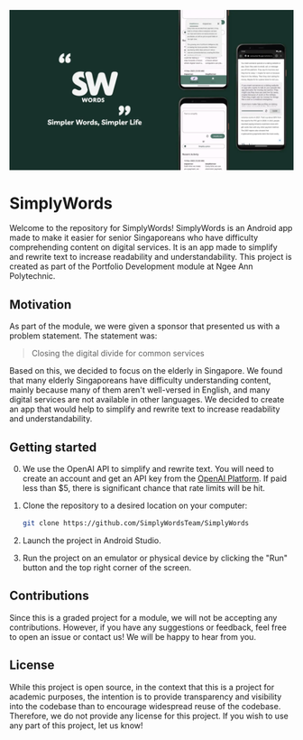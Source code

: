 ![](/docs/banner.webp)

# SimplyWords

Welcome to the repository for SimplyWords! SimplyWords is an Android app made to make it easier for senior Singaporeans who have difficulty comprehending content on digital services. It is an app made to simplify and rewrite text to increase readability and understandability. This project is created as part of the Portfolio Development module at Ngee Ann Polytechnic.

## Motivation

As part of the module, we were given a sponsor that presented us with a problem statement. The statement was:

> Closing the digital divide for common services

Based on this, we decided to focus on the elderly in Singapore. We found that many elderly Singaporeans have difficulty understanding content, mainly because many of them aren't well-versed in English, and many digital services are not available in other languages. We decided to create an app that would help to simplify and rewrite text to increase readability and understandability.

## Getting started

0. We use the OpenAI API to simplify and rewrite text. You will need to create an account and get an API key from the [OpenAI Platform](https://platform.openai.com/). If paid less than $5, there is significant chance that rate limits will be hit.

1. Clone the repository to a desired location on your computer:

   ```sh
   git clone https://github.com/SimplyWordsTeam/SimplyWords
   ```

2. Launch the project in Android Studio.

3. Run the project on an emulator or physical device by clicking the "Run" button and the top right corner of the screen.

## Contributions

Since this is a graded project for a module, we will not be accepting any contributions. However, if you have any suggestions or feedback, feel free to open an issue or contact us! We will be happy to hear from you.

## License

While this project is open source, in the context that this is a project for academic purposes, the intention is to provide transparency and visibility into the codebase than to encourage widespread reuse of the codebase. Therefore, we do not provide any license for this project. If you wish to use any part of this project, let us know!
